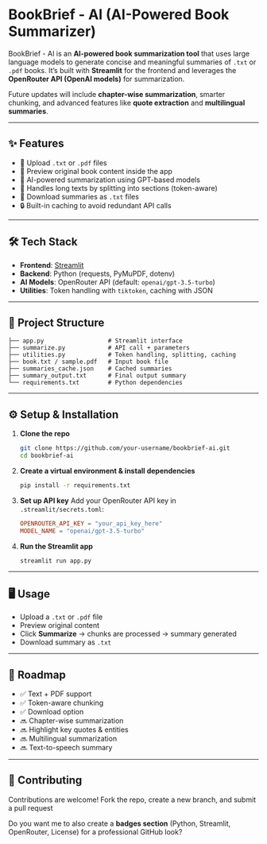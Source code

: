 # BookBrief - AI (AI-Powered Book Summarizer)

BookBrief - AI is an **AI-powered book summarization tool** that uses large language models to generate concise and meaningful summaries of `.txt` or `.pdf` books.
It’s built with **Streamlit** for the frontend and leverages the **OpenRouter API (OpenAI models)** for summarization.

Future updates will include **chapter-wise summarization**, smarter chunking, and advanced features like **quote extraction** and **multilingual summaries**.

---

## ✨ Features

* 📂 Upload `.txt` or `.pdf` files
* 🔎 Preview original book content inside the app
* 🤖 AI-powered summarization using GPT-based models
* 📑 Handles long texts by splitting into sections (token-aware)
* 💾 Download summaries as `.txt` files
* 🔒 Built-in caching to avoid redundant API calls

---

## 🛠️ Tech Stack

* **Frontend**: [Streamlit](https://streamlit.io/)
* **Backend**: Python (requests, PyMuPDF, dotenv)
* **AI Models**: OpenRouter API (default: `openai/gpt-3.5-turbo`)
* **Utilities**: Token handling with `tiktoken`, caching with JSON

---

## 📂 Project Structure

```
├── app.py                  # Streamlit interface
├── summarize.py            # API call + parameters
├── utilities.py            # Token handling, splitting, caching
├── book.txt / sample.pdf   # Input book file
├── summaries_cache.json    # Cached summaries
├── summary_output.txt      # Final output summary
└── requirements.txt        # Python dependencies
```

---

## ⚙️ Setup & Installation

1. **Clone the repo**

   ```bash
   git clone https://github.com/your-username/bookbrief-ai.git
   cd bookbrief-ai
   ```

2. **Create a virtual environment & install dependencies**

   ```bash
   pip install -r requirements.txt
   ```

3. **Set up API key**
   Add your OpenRouter API key in `.streamlit/secrets.toml`:

   ```toml
   OPENROUTER_API_KEY = "your_api_key_here"
   MODEL_NAME = "openai/gpt-3.5-turbo"
   ```

4. **Run the Streamlit app**

   ```bash
   streamlit run app.py
   ```

---

## 🖥️ Usage

* Upload a `.txt` or `.pdf` file
* Preview original content
* Click **Summarize** → chunks are processed → summary generated
* Download summary as `.txt`

---

## 📌 Roadmap

* ✅ Text + PDF support
* ✅ Token-aware chunking
* ✅ Download option
* 🔜 Chapter-wise summarization
* 🔜 Highlight key quotes & entities
* 🔜 Multilingual summarization
* 🔜 Text-to-speech summary

---

## 🤝 Contributing

Contributions are welcome!
Fork the repo, create a new branch, and submit a pull request

Do you want me to also create a **badges section** (Python, Streamlit, OpenRouter, License) for a professional GitHub look?
